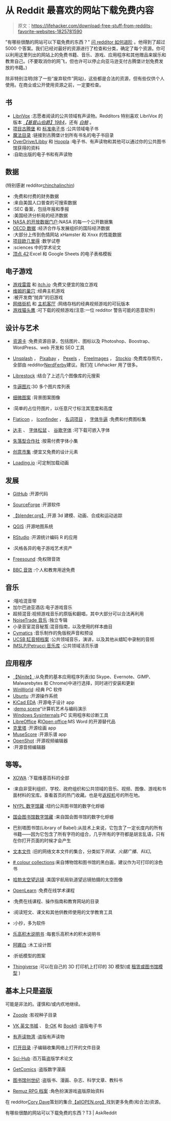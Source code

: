 # 从 Reddit 最喜欢的网站下载免费内容

> 原文：<https://lifehacker.com/download-free-stuff-from-reddits-favorite-websites-1825781590>

"有哪些很酷的网站可以下载免费的东西？" [问 redditor 如何进阶](https://www.reddit.com/r/AskReddit/comments/8gy4nd/what_are_some_cool_websites_where_you_can/) 。他得到了超过 5000 个答案。我们已经对最好的资源进行了检查和分类，确定了每个资源。你可以利用这里列出的网站上的免费书籍、音乐、游戏、应用程序和其他赠品来娱乐和教育自己。(不要取消你的网飞，但也许可以停止向亚马逊支付古腾堡计划免费发放的书籍。)



除非特别注明(除了一些“废弃软件”网站)，这些都是合法的资源，但有些仅供个人使用。在商业或公开使用资源之前，一定要检查。

## 书

*   [LibriVox](https://librivox.org/) :志愿者阅读的公共领域有声读物。Redditors 特别喜欢 LibriVox 的版本 [*【基督山伯爵】*](https://librivox.org/the-count-of-monte-cristo-version-3-by-alexandre-dumas/)[*1984*](https://archive.org/details/Level41984)，还有 [*白鲸*](https://librivox.org/moby-dick-by-herman-melville) 。
*   [项目古腾堡](http://www.gutenberg.org/) 和 [标准电子书](https://standardebooks.org/) :公共领域电子书
*   [魔法目录](http://www.freekindlebooks.org/MagicCatalog/magiccatalog.html) :链接到古腾堡计划所有书名的电子书目录
*   [OverDrive/Libby](https://www.overdrive.com/) 和 [Hoopla](https://www.hoopladigital.com/) :电子书、有声读物和其他可以通过你的公共图书馆获得的资料
*   :自助出版的电子书和有声读物

## 数据

(特别感谢 redditor[chinchalinchin](https://www.reddit.com/r/AskReddit/comments/8gy4nd/what_are_some_cool_websites_where_you_can/dyfq839/))

*   :免费和付费的财务数据
*   :来自美国人口普查的可搜索数据
*   :SEC 备案，包括年报和季报
*   :美国经济分析局的经济数据
*   [NASA 的开放数据门户](https://data.nasa.gov/browse):NASA 的每一个公开数据集
*   [OECD 数据](https://data.oecd.org/) :经济合作与发展组织的国际经济数据
*   :大部分上传到色情网站 xHamster 和 Xnxx 的性能数据
*   [项目欧几里得](https://www.projecteuclid.org/) :数学试卷
*   :sciences 中的学术论文
*   [顶点 42](https://www.vertex42.com/):Excel 和 Google Sheets 的电子表格模板

## **电子游戏**

*   [游戏雷震](https://gamejolt.com/) 和 [itch.io](https://itch.io/games/free) :免费又便宜的独立游戏
*   [维姆的巢穴](https://vimm.net/) :经典主机游戏
*   :被开发商“抛弃”的旧游戏
*   [网络街机](https://archive.org/details/internetarcade) 和 [主机客厅](https://archive.org/details/consolelivingroom) :网络存档的经典视频游戏的可玩版本
*   [游戏猫头鹰](http://game-owl.com/) :可下载的视频游戏(注意:一位 redditor 警告可能的恶意软件)

## **设计与艺术**

*   [资源卡](https://resourcecards.com/) :免费资源目录，包括图片、图标以及 Photoshop、Boostrap、WordPress、web 开发和 SEO 工具
*   [Unsplash](https://unsplash.com/) ， [Pixabay](https://pixabay.com/) ， [Pexels](https://www.pexels.com/) ， [FreeImages](https://www.freeimages.com/) ， [Stockio](https://www.stockio.com/) :免费库存照片，全部由 redditor[NerdFerby](https://www.reddit.com/r/AskReddit/comments/8gy4nd/what_are_some_cool_websites_where_you_can/dyfp49u/)建议。我们在 Lifehacker 用了很多。
*   [Librestock](https://librestock.com/) :结合了上述几个图像库的元搜索
*   [牛逼图片](https://github.com/heyalexej/awesome-images):30 多个图片库列表
*   [细微图案](https://www.toptal.com/designers/subtlepatterns/) :背景图案图像

*   :简单的占位符图片，以任意尺寸标注其宽度和高度
*   [Flaticon](https://www.flaticon.com/) ， [Iconfinder](https://www.iconfinder.com/) ， [名词项目](https://thenounproject.com/) ， [字体牛逼](https://fontawesome.com/) :免费和付费图标集
*   [达丰](https://www.dafont.com/) 、 [字体松鼠](https://www.fontsquirrel.com/) 、 [谷歌字体](https://fonts.google.com/) :可下载可嵌入字体
*   [失落型合作社](http://www.losttype.com/) :按需付费字体小集
*   [创意市集](https://creativemarket.com/) :便宜又免费的设计元素
*   [Loading.io](https://loading.io/) :可定制加载动画

## 发展

*   [GitHub](https://github.com/) :开源代码
*   [SourceForge](https://www.sourceforge.net/) :开源软件
*   [【blender.org】](https://www.blender.org/):开源 3d 建模、动画、合成和运动追踪
*   [QGIS](https://qgis.org/en/site/) :开源地图系统
*   [RStudio](https://www.rstudio.com/) :开源统计编码 R 的应用
*   :风格各异的电子游戏艺术资产

*   [Freesound](http://www.freesound.org/) :免权限音效
*   [BBC 音效](http://bbcsfx.acropolis.org.uk/) :个人和教育用途免费



## 音乐

*   :嘻哈混音带
*   加尔巴迪亚酒店:电子游戏音乐
*   超频混音:视频游戏音乐的原版和翻唱，其中大部分可以合法再利用
*   [NoiseTrade 音乐](https://noisetrade.com/) :独立专辑
*   小录音室混音秘笈:混音指南，以及使用的样本曲目
*   [Cymatics](https://cymatics.fm/free-download-vault/) :音乐制作的免版税声音和预设
*   [UCSB 缸音频档案](http://cylinders.library.ucsb.edu/) :公共领域音乐，演讲，以及其他从蜡缸中录制的音频
*   [IMSLP/Petrucci 音乐库](http://imslp.org/) :公共领域活页乐谱

## 应用程序

*   [【Ninite】](https://ninite.com/):从免费的基本应用程序列表(如 Skype、Evernote、GIMP、Malwarebytes 和 Chrome)中进行选择，同时进行安装和更新
*   [WinWorld](https://winworldpc.com/home) :经典 PC 软件
*   [Ubuntu](http://www.ubuntu.com/) :开源操作系统
*   [KiCad EDA](http://kicad-pcb.org/) :开源电子设计 app
*   :[demo scene](https://en.wikipedia.org/wiki/Demoscene)“计算机艺术与编码演示
*   [Windows Sysinternals](https://docs.microsoft.com/en-us/sysinternals/):PC 实用程序和诊断工具
*   [LibreOffice](https://www.libreoffice.org/) 和[Open office](https://www.openoffice.org/):MS Word 的开源替代品
*   [克里塔](https://krita.org/en/) :开源绘画 app
*   [MuseScore](https://musescore.org/en) :开源乐谱 app
*   [OpenShot](https://www.openshot.org/) :开源视频编辑器
*   :开源音频编辑器

## 等等。

*   [XOWA](http://xowa.org/) :下载维基百科的全部
*   :来自非营利组织、学校、政府组织和公共领域的音乐、视频、图像、游戏和书面材料的宝库。查看首页的热门收藏。也是号[返程机](https://archive.org/web/)号的所在地。
*   [NYPL 数字馆藏](https://digitalcollections.nypl.org/) :纽约公共图书馆的数字化蜉蝣

*   [国会图书馆数字馆藏](https://www.loc.gov/collections/) :来自国会图书馆的数字化蜉蝣
*   巴别塔图书馆(Library of Babel):从技术上来说，它包含了一定长度内的所有书籍——因为它包含了所有字符的组合，几乎所有的字符都是胡言乱语，只有在你打开页面的时候才会产生

*   [文本文件](http://textfiles.com/directory.html) :旧的网络文本文件的集合，分类如下*阴谋*、*火腿广播*、*科幻*。
*   [# colour collections](http://library.nyam.org/colorourcollections/):来自博物馆和图书馆的黑白画，建议作为可打印的涂色书
*   [哈勃太空望远镜](https://www.spacetelescope.org/images/) :美国宇航局轨道望远镜拍摄的太空图像
*   [OpenLearn](http://www.open.edu/openlearn/free-courses/full-catalogue) :免费在线学术课程

*   :免费在线课程、操作指南和教育网站的目录
*   :阅读短文、课文和其他供教师使用的文学教育工具
*   :小抄，多为软件
*   [乐高积木说明书](https://www.lego.com/en-us/service/buildinginstructions) :每套乐高积木的积木说明书
*   [阿娜白](http://www.ana-white.com/plancatalog) :木工设计图
*   :折纸模型的图案
*   [Thingiverse](https://www.thingiverse.com/) :可以在自己的 3D 打印机上打印的 3D 模型(或 [租赁或图书馆模型](https://lifehacker.com/how-to-make-3d-printed-stuff-without-owning-a-3d-printe-1747129454) )

## **基本上只是盗版**

可能是非法的。谨慎和/或内疚地继续。

*   [Zooqle](https://zooqle.com/) :影视种子目录

*   [VK 英文书城](https://vk.com/english_bookland) 、 [B-OK](http://b-ok.org/) 和 [Bookfi](http://en.bookfi.net/) :盗版电子书
*   [有声读物湾](http://abbaudiobook.com/) :盗版有声读物
*   [打开目录](https://www.reddit.com/r/opendirectories/) :子编辑收集网络上打开的文件目录
*   [Sci-Hub](http://sci-hub.tw/) :百万篇盗版学术论文
*   [GetComics](https://getcomics.info/) :盗版数字漫画
*   [图书馆创世纪](http://gen.lib.rus.ec/) :盗版书、漫画、杂志、科学文章、教科书
*   [Remuz RPG 档案](http://rpg.rem.uz/) :角色扮演游戏盗版原始资料

在 redditor[Cory Dave](https://www.reddit.com/r/AskReddit/comments/8gy4nd/what_are_some_cool_websites_where_you_can/dyfrtqt/)策划的集合[【allOPEN.org】](http://allopen.org/)找到更多免费(和合法)资源。

有哪些很酷的网站可以下载免费的东西？T3 | AskReddit